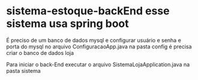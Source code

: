 # sistema-estoque-backEnd esse sistema usa spring boot
 É preciso de um banco de dados mysql e configurar usuário e senha e porta do mysql no arquivo ConfiguracaoApp.java na pasta config é precisa criar o banco de dados loja

 Para iniciar o back-End  executar o arquivo  SistemaLojaApplication.java na pasta sistema
